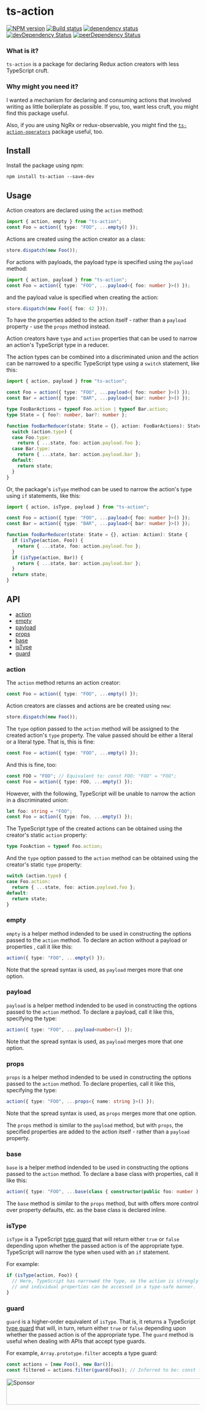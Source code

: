 # ts-action

[![NPM version](https://img.shields.io/npm/v/ts-action.svg)](https://www.npmjs.com/package/ts-action)
[![Build status](https://img.shields.io/travis/cartant/ts-action.svg)](http://travis-ci.org/cartant/ts-action)
[![dependency status](https://img.shields.io/david/cartant/ts-action.svg)](https://david-dm.org/cartant/ts-action)
[![devDependency Status](https://img.shields.io/david/dev/cartant/ts-action.svg)](https://david-dm.org/cartant/ts-action#info=devDependencies)
[![peerDependency Status](https://img.shields.io/david/peer/cartant/ts-action.svg)](https://david-dm.org/cartant/ts-action#info=peerDependencies)

### What is it?

`ts-action` is a package for declaring Redux action creators with less TypeScript cruft.

### Why might you need it?

I wanted a mechanism for declaring and consuming actions that involved writing as little boilerplate as possible. If you, too, want less cruft, you might find this package useful.

Also, if you are using NgRx or redux-observable, you might find the [`ts-action-operators`](https://github.com/cartant/ts-action-operators) package useful, too.

## Install

Install the package using npm:

```
npm install ts-action --save-dev
```

## Usage

Action creators are declared using the `action` method:

```ts
import { action, empty } from "ts-action";
const Foo = action({ type: "FOO", ...empty() });
```

Actions are created using the action creator as a class:

```ts
store.dispatch(new Foo());
```

For actions with payloads, the payload type is specified using the `payload` method:

```ts
import { action, payload } from "ts-action";
const Foo = action({ type: "FOO", ...payload<{ foo: number }>() });
```

and the payload value is specified when creating the action:

```ts
store.dispatch(new Foo({ foo: 42 }));
```

To have the properties added to the action itself - rather than a `payload` property - use the `props` method instead.

Action creators have `type` and `action` properties that can be used to narrow an action's TypeScript type in a reducer.

The action types can be combined into a discriminated union and the action can be narrowed to a specific TypeScript type using a `switch` statement, like this:

```ts
import { action, payload } from "ts-action";

const Foo = action({ type: "FOO", ...payload<{ foo: number }>() });
const Bar = action({ type: "BAR", ...payload<{ bar: number }>() });

type FooBarActions = typeof Foo.action | typeof Bar.action;
type State = { foo?: number, bar?: number };

function fooBarReducer(state: State = {}, action: FooBarActions): State {
  switch (action.type) {
  case Foo.type:
    return { ...state, foo: action.payload.foo };
  case Bar.type:
    return { ...state, bar: action.payload.bar };
  default:
    return state;
  }
}
```

Or, the package's `isType` method can be used to narrow the action's type using `if` statements, like this:

```ts
import { action, isType, payload } from "ts-action";

const Foo = action({ type: "FOO", ...payload<{ foo: number }>() });
const Bar = action({ type: "BAR", ...payload<{ bar: number }>() });

function fooBarReducer(state: State = {}, action: Action): State {
  if (isType(action, Foo)) {
    return { ...state, foo: action.payload.foo };
  }
  if (isType(action, Bar)) {
    return { ...state, bar: action.payload.bar };
  }
  return state;
}
```

## API

* [action](#action)
* [empty](#empty)
* [payload](#payload)
* [props](#props)
* [base](#base)
* [isType](#isType)
* [guard](#guard)

<a name="action"></a>

### action

The `action` method returns an action creator:

```ts
const Foo = action({ type: "FOO", ...empty() });
```

Action creators are classes and actions are be created using `new`:

```ts
store.dispatch(new Foo());
```

The `type` option passed to the `action` method will be assigned to the created action's `type` property. The value passed should be either a literal or a literal type. That is, this is fine:

```ts
const Foo = action({ type: "FOO", ...empty() });
```

And this is fine, too:

```ts
const FOO = "FOO"; // Equivalent to: const FOO: "FOO" = "FOO";
const Foo = action({ type: FOO, ...empty() });
```

However, with the following, TypeScript will be unable to narrow the action in a discriminated union:

```ts
let foo: string = "FOO";
const Foo = action({ type: foo, ...empty() });
```

The TypeScript type of the created actions can be obtained using the creator's static `action` property:

```ts
type FooAction = typeof Foo.action;
```

And the `type` option passed to the `action` method can be obtained using the creator's static `type` property:

```ts
switch (action.type) {
case Foo.action:
  return { ...state, foo: action.payload.foo };
default:
  return state;
}
```

<a name="empty"></a>

### empty

`empty` is a helper method indended to be used in constructing the options passed to the `action` method. To declare an action without a payload or properties , call it like this:

```ts
action({ type: "FOO", ...empty() });
```

Note that the spread syntax is used, as `payload` merges more that one option.

<a name="payload"></a>

### payload

`payload` is a helper method indended to be used in constructing the options passed to the `action` method. To declare a payload, call it like this, specifying the type:

```ts
action({ type: "FOO", ...payload<number>() });
```

Note that the spread syntax is used, as `payload` merges more that one option.

<a name="props"></a>

### props

`props` is a helper method indended to be used in constructing the options passed to the `action` method. To declare properties, call it like this, specifying the type:

```ts
action({ type: "FOO", ...props<{ name: string }>() });
```

Note that the spread syntax is used, as `props` merges more that one option.

The `props` method is similar to the `payload` method, but with `props`, the specified properties are added to the action itself - rather than a `payload` property.

<a name="base"></a>

### base

`base` is a helper method indended to be used in constructing the options passed to the `action` method. To declare a base class with properties, call it like this:

```ts
action({ type: "FOO", ...base(class { constructor(public foo: number ) {} }) });
```

The `base` method is similar to the `props` method, but with offers more control over property defaults, etc. as the base class is declared inline.

<a name="isType"></a>

### isType

`isType` is a TypeScript [type guard](https://www.typescriptlang.org/docs/handbook/advanced-types.html) that will return either `true` or `false` depending upon whether the passed action is of the appropriate type. TypeScript will narrow the type when used with an `if` statement.

For example:

```ts
if (isType(action, Foo)) {
  // Here, TypeScript has narrowed the type, so the action is strongly typed
  // and individual properties can be accessed in a type-safe manner.
}
```

### guard

`guard` is a higher-order equivalent of `isType`. That is, it returns a TypeScript [type guard](https://www.typescriptlang.org/docs/handbook/advanced-types.html) that will, in turn, return either `true` or `false` depending upon whether the passed action is of the appropriate type. The `guard` method is useful when dealing with APIs that accept type guards.

For example, `Array.prototype.filter` accepts a type guard:

```ts
const actions = [new Foo(), new Bar()];
const filtered = actions.filter(guard(Foo)); // Inferred to be: const filtered: Foo[]
```

<a target='_blank' rel='nofollow' href='https://app.codesponsor.io/link/jZB4ja6SvwGUN4ibgYVgUVYV/cartant/ts-action'>
  <img alt='Sponsor' width='888' height='68' src='https://app.codesponsor.io/embed/jZB4ja6SvwGUN4ibgYVgUVYV/cartant/ts-action.svg' />
</a>
